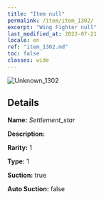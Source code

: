 ```yaml
---
title: "Item null"
permalink: /item/item_1302/
excerpt: "Wing Fighter null"
last_modified_at: 2023-07-21
locale: en
ref: "item_1302.md"
toc: false
classes: wide
---
```



 ![Unknown_1302](/images/item/Settlement_star_p.png)



## Details

 **Name:** *Settlement_star* 

 **Description:** 

 **Rarity:** 1 

 **Type:** 1 

 **Suction:** true 

 **Auto Suction:** false 


